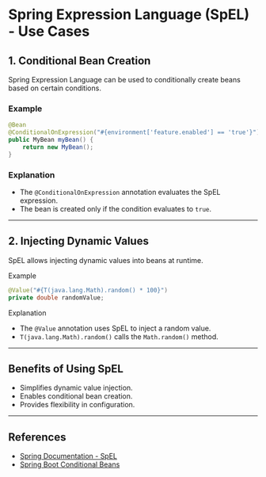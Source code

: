 # Spring Expression Language (SpEL) - Use Cases

## 1. Conditional Bean Creation

Spring Expression Language can be used to conditionally create beans based on certain conditions.

### Example

```java
@Bean
@ConditionalOnExpression("#{environment['feature.enabled'] == 'true'}")
public MyBean myBean() {
    return new MyBean();
}
```

### Explanation

- The `@ConditionalOnExpression` annotation evaluates the SpEL expression.
- The bean is created only if the condition evaluates to `true`.

---

## 2. Injecting Dynamic Values

SpEL allows injecting dynamic values into beans at runtime.

Example

```java
@Value("#{T(java.lang.Math).random() * 100}")
private double randomValue;
```

Explanation

- The `@Value` annotation uses SpEL to inject a random value.
- `T(java.lang.Math).random()` calls the `Math.random()` method.

---

## Benefits of Using SpEL

- Simplifies dynamic value injection.
- Enables conditional bean creation.
- Provides flexibility in configuration.

---

## References

- [Spring Documentation - SpEL](https://docs.spring.io/spring-framework/docs/current/reference/html/core.html#expressions)
- [Spring Boot Conditional Beans](https://docs.spring.io/spring-boot/docs/current/reference/html/features.html#features.condition-annotations)
